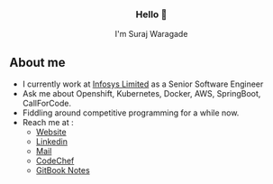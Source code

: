 <h3 align="center">Hello 🙏</h3>
<p align="center">
I'm Suraj Waragade
</p>

## About me

- I currently work at [Infosys Limited](https://www.infosys.com/) as a Senior Software Engineer
- Ask me about Openshift, Kubernetes, Docker, AWS, SpringBoot, CallForCode.
- Fiddling around competitive programming for a while now.
- Reach me at :
    - [Website](https://swaragade.github.io/)
    - [Linkedin](https://www.linkedin.com/in/surajwaragade/)
    - [Mail](mailto:suraj_waragade@live.com)
    - [CodeChef](https://www.codechef.com/users/swaragade)
    - [GitBook Notes](https://swaragade.gitbook.io/)

